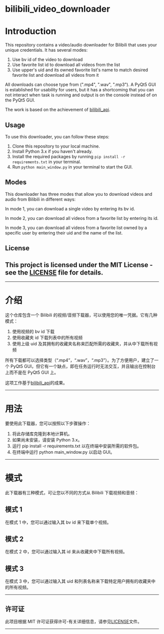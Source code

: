 # bilibili_video_downloader

# Introduction

This repository contains a video/audio downloader for Bilibili that uses your unique credentials. It has several modes:

1. Use bv id of the video to download
2. Use favorite list id to download all videos from the list
3. Use upper's uid and its owned favorite list's name to match desired favorite list and download all videos from it

All downloads can choose type from (".mp4", ".wav", ".mp3"). A PyQt5 GUI is established for usability for users, but it has a shortcoming that you can not interact when task is running and output is on the console instead of on the PyQt5 GUI.

The work is based on the achievement of [bilibili_api](https://github.com/MoyuScript/bilibili-api).

## Usage

To use this downloader, you can follow these steps:

1. Clone this repository to your local machine.
2. Install Python 3.x if you haven't already.
3. Install the required packages by running `pip install -r requirements.txt` in your terminal.
4. Run `python main_window.py` in your terminal to start the GUI.

## Modes

This downloader has three modes that allow you to download videos and audio from Bilibili in different ways:

In mode 1, you can download a single video by entering its bv id.

In mode 2, you can download all videos from a favorite list by entering its id.

In mode 3, you can download all videos from a favorite list owned by a specific user by entering their uid and the name of the list.

## License

## This project is licensed under the MIT License - see the [LICENSE](LICENSE) file for details.

---

# 介绍

这个仓库包含一个 Bilibili 的视频/音频下载器，可以使用您的唯一凭据。它有几种模式：

1. 使用视频的 bv id 下载
2. 使用收藏夹 id 下载列表中的所有视频
3. 使用上级 uid 及其拥有的收藏夹名称来匹配所需的收藏夹，并从中下载所有视频

所有下载都可以选择类型（“.mp4”，“.wav”，“.mp3”）。为了方便用户，建立了一个 PyQt5 GUI，但它有一个缺点，即在任务运行时无法交互，并且输出在控制台上而不是在 PyQt5 GUI 上。

这项工作基于[bilibili_api](https://github.com/MoyuScript/bilibili-api)的成果。

---

# 用法

要使用此下载器，您可以按照以下步骤操作：

1. 将此存储库克隆到本地计算机。
2. 如果尚未安装，请安装 Python 3.x。
3. 运行 pip install -r requirements.txt 以在终端中安装所需的软件包。
4. 在终端中运行 python main_window.py 以启动 GUI。

---

# 模式

此下载器有三种模式，可让您以不同的方式从 Bilibili 下载视频和音频：

## 模式 1

在模式 1 中，您可以通过输入其 bv id 来下载单个视频。

## 模式 2

在模式 2 中，您可以通过输入其 id 来从收藏夹中下载所有视频。

## 模式 3

在模式 3 中，您可以通过输入其 uid 和列表名称来下载特定用户拥有的收藏夹中的所有视频。

---

## 许可证

此项目根据 MIT 许可证获得许可-有关详细信息，请参见[LICENSE](LICENSE)文件。

---

